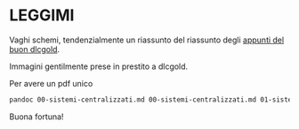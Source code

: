 # LEGGIMI

Vaghi schemi, tendenzialmente un riassunto del riassunto degli [appunti del buon dlcgold](https://github.com/dlcgold/Appunti).

Immagini gentilmente prese in prestito a dlcgold.

Per avere un pdf unico

```bash
pandoc 00-sistemi-centralizzati.md 00-sistemi-centralizzati.md 01-sistemi-distribuiti-relazionali.md 02-blockchains.md 03-nosql.md 04-architetture-di-integrazione.md 05-data-quality.md 06-big-data.md --toc -o archid.pdf
```

Buona fortuna!
